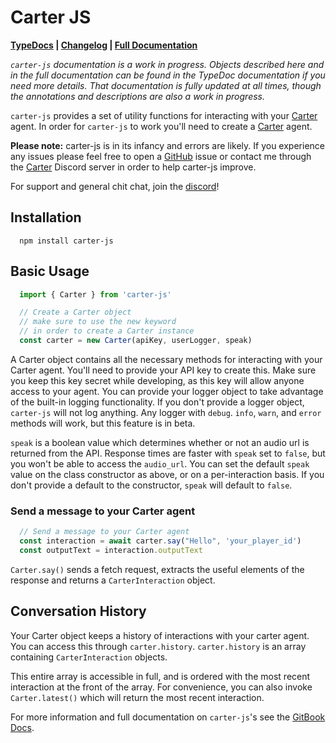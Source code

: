 # Carter JS

**[TypeDocs](https://lazylyrics.github.io/carter-js/) |
[Changelog](https://github.com/LazyLyrics/carter-js/blob/main/changelog.md) | [Full Documentation](https://lazylyrics.gitbook.io/carter-js-v4/)**

*`carter-js` documentation is a work in progress. Objects described here and in the full documentation can be found in the TypeDoc documentation if you need more details. That documentation is fully updated at all times, though the annotations and descriptions are also a work in progress.*

`carter-js` provides a set of utility functions for interacting with your [Carter](https://www.carterapi.com/) agent. In order for `carter-js` to work you'll need to create a [Carter](https://www.carterapi.com/) agent.

**Please note:** carter-js is in its infancy and errors are likely. If you experience any issues please feel free to open a [GitHub](https://github.com/LazyLyrics/carter-js) issue or contact me through the [Carter](https://www.carterapi.com/) Discord server in order to help carter-js improve.

For support and general chit chat, join the [discord](https://discord.gg/4w2Hs9QU)!

## Installation

```shellscript
  npm install carter-js
```

## Basic Usage

```js
  import { Carter } from 'carter-js'

  // Create a Carter object
  // make sure to use the new keyword
  // in order to create a Carter instance
  const carter = new Carter(apiKey, userLogger, speak)
```

A Carter object contains all the necessary methods for interacting with your Carter agent. You'll need to provide your API key to create this. Make sure you keep this key secret while developing, as this key will allow anyone access to your agent. You can provide your logger object to take advantage of the built-in logging functionality. If you don't provide a logger object, `carter-js` will not log anything. Any logger with `debug`. `info`, `warn`, and `error` methods will work, but this feature is in beta.

`speak` is a boolean value which determines whether or not an audio url is returned from the API. Response times are faster with `speak` set to `false`, but you won't be able to access the `audio_url`. You can set the default `speak` value on the class constructor as above, or on a per-interaction basis. If you don't provide a default to the constructor, `speak` will default to `false`.

### Send a message to your Carter agent

```js
  // Send a message to your Carter agent
  const interaction = await carter.say("Hello", 'your_player_id')
  const outputText = interaction.outputText
```

`Carter.say()` sends a fetch request, extracts the useful elements of the response and returns a `CarterInteraction` object.

## Conversation History

Your Carter object keeps a history of interactions with your carter agent. You can access this through `carter.history`. `carter.history` is an array containing `CarterInteraction` objects.

This entire array is accessible in full, and is ordered with the most recent interaction at the front of the array. For convenience, you can also invoke `Carter.latest()` which will return the most recent interaction.

For more information and full documentation on `carter-js`'s see the [GitBook Docs](https://lazylyrics.gitbook.io/carter-js-v3/).
